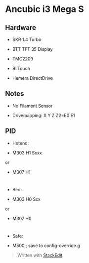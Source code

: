 ﻿
# Ancubic i3 Mega S

## Hardware

* SKR 1.4 Turbo

* BTT TFT 35 Display

* TMC2209

* BLTouch

* Hemera DirectDrive

## Notes

* No Filament Sensor

* Drivemapping: X Y Z Z2=E0 E1

## PID

- Hotend:

* M303 H1 Sxxx

or

* M307 H1

#

- Bed:

* M303 H0 Sxx

or

* M307 H0

#

- Safe:

* M500                   ; save to config-override.g

> Written with [StackEdit](https://stackedit.io/).
